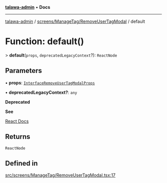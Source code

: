 [**talawa-admin**](../../../../README.md) • **Docs**

***

[talawa-admin](../../../../modules.md) / [screens/ManageTag/RemoveUserTagModal](../README.md) / default

# Function: default()

\> **default**(`props`, `deprecatedLegacyContext`?): `ReactNode`

## Parameters

• **props**: [`InterfaceRemoveUserTagModalProps`](../interfaces/InterfaceRemoveUserTagModalProps.md)

• **deprecatedLegacyContext?**: `any`

**Deprecated**

**See**

[React Docs](https://legacy.reactjs.org/docs/legacy-context.html#referencing-context-in-lifecycle-methods)

## Returns

`ReactNode`

## Defined in

[src/screens/ManageTag/RemoveUserTagModal.tsx:17](https://github.com/PalisadoesFoundation/talawa-admin/blob/3f6b41a67c6932f4c0bce6ffb822d4ef12ede8c8/src/screens/ManageTag/RemoveUserTagModal.tsx#L17)
